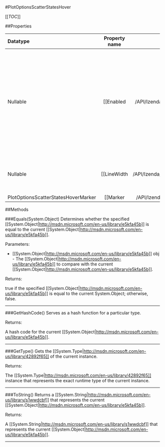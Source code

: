 #PlotOptionsScatterStatesHover

[[_TOC_]]

##Properties

|Datatype|Property name|Property description|Default Value|
|:-------|:----------:|:-----------------:|:-----------:|
|Nullable|[[Enabled|/API/Izenda/Web/UI/HighCharts/Options/CodeSamples/Izenda_Web_UI_HighCharts_Options_PlotOptionsScatterStatesHover_Enabled]]| Enable separate styles for the hovered series to visualize that the user hovers either the series itself or the legend.. Default: true |null|
|Nullable|[[LineWidth|/API/Izenda/Web/UI/HighCharts/Options/CodeSamples/Izenda_Web_UI_HighCharts_Options_PlotOptionsScatterStatesHover_LineWidth]]| The width of the line connecting the data points. Default: 0 |null|
|PlotOptionsScatterStatesHoverMarker|[[Marker|/API/Izenda/Web/UI/HighCharts/Options/CodeSamples/Izenda_Web_UI_HighCharts_Options_PlotOptionsScatterStatesHover_Marker]]||null|


##Methods

###Equals(System.Object)
Determines whether the specified [[System.Object|http://msdn.microsoft.com/en-us/library/e5kfa45b]] is equal to the current [[System.Object|http://msdn.microsoft.com/en-us/library/e5kfa45b]].

Parameters: 

* [[System.Object|http://msdn.microsoft.com/en-us/library/e5kfa45b]] obj  - The [[System.Object|http://msdn.microsoft.com/en-us/library/e5kfa45b]] to compare with the current [[System.Object|http://msdn.microsoft.com/en-us/library/e5kfa45b]].





Returns:

true if the specified [[System.Object|http://msdn.microsoft.com/en-us/library/e5kfa45b]] is equal to the current System.Object; otherwise, false.


---


###GetHashCode()
 Serves as a hash function for a particular type.  





Returns:

A hash code for the current [[System.Object|http://msdn.microsoft.com/en-us/library/e5kfa45b]].


---


###GetType()
Gets the [[System.Type|http://msdn.microsoft.com/en-us/library/42892f65]] of the current instance.





Returns:

The [[System.Type|http://msdn.microsoft.com/en-us/library/42892f65]] instance that represents the exact runtime type of the current instance.


---


###ToString()
Returns a [[System.String|http://msdn.microsoft.com/en-us/library/s1wwdcbf]] that represents the current [[System.Object|http://msdn.microsoft.com/en-us/library/e5kfa45b]].





Returns:

A [[System.String|http://msdn.microsoft.com/en-us/library/s1wwdcbf]] that represents the current [[System.Object|http://msdn.microsoft.com/en-us/library/e5kfa45b]].


---


